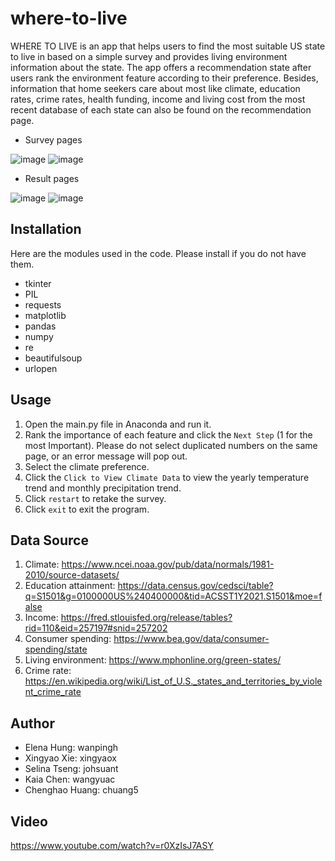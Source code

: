 # where-to-live
WHERE TO LIVE is an app that helps users to find the most suitable US state to live in based on a simple survey and provides living environment information about the state. The app offers a recommendation state after users rank the environment feature according to their preference. Besides, information that home seekers care about most like climate, education rates, crime rates, health funding, income and living cost from the most recent database of each state can also be found on the recommendation page.

* Survey pages

![image](https://user-images.githubusercontent.com/107028314/206202044-88570aef-4d68-4fdc-8b0a-8c3c97d5693b.png)
![image](https://user-images.githubusercontent.com/107028314/206202266-40d43845-a5cd-4941-ba22-048d87c835de.png)

* Result pages

![image](https://user-images.githubusercontent.com/107028314/206202560-b6ce9f06-7e91-45ae-9dc8-e2d47ebf0182.png)
![image](https://user-images.githubusercontent.com/107028314/206202601-464bf845-0a0a-4e9b-975e-77afb4e7d1c2.png)

## Installation
Here are the modules used in the code. Please install if you do not have them.
* tkinter
* PIL
* requests
* matplotlib
* pandas
* numpy
* re
* beautifulsoup
* urlopen

## Usage
1. Open the main.py file in Anaconda and run it.
2. Rank the importance of each feature and click the `Next Step` (1 for the most Important). Please do not select duplicated numbers on the same page, or an error message will pop out.
3. Select the climate preference.
4. Click the `Click to View Climate Data` to view the yearly temperature trend and monthly precipitation trend.
5. Click `restart` to retake the survey.
6. Click `exit` to exit the program.

## Data Source
1. Climate: https://www.ncei.noaa.gov/pub/data/normals/1981-2010/source-datasets/
2. Education attainment: https://data.census.gov/cedsci/table?q=S1501&g=0100000US%240400000&tid=ACSST1Y2021.S1501&moe=false
3. Income: https://fred.stlouisfed.org/release/tables?rid=110&eid=257197#snid=257202
4. Consumer spending: https://www.bea.gov/data/consumer-spending/state
5. Living environment: https://www.mphonline.org/green-states/
6. Crime rate: https://en.wikipedia.org/wiki/List_of_U.S._states_and_territories_by_violent_crime_rate

## Author
* Elena Hung: wanpingh 
* Xingyao Xie: xingyaox 
* Selina Tseng: johsuant
* Kaia Chen: wangyuac 
* Chenghao Huang: chuang5

## Video
https://www.youtube.com/watch?v=r0XzIsJ7ASY

